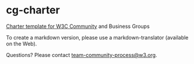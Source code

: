 # cg-charter
[Charter template for W3C Community](http://w3c.github.io/cg-charter/CGCharter.html) and Business Groups

To create a markdown version, please use a markdown-translator (available on the Web).

Questions? Please contact team-community-process@w3.org.
